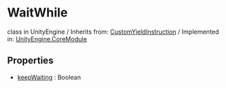 # WaitWhile
class in UnityEngine
 / Inherits from: <a href="https://docs.unity3d.com/6000.0/Documentation/ScriptReference/CustomYieldInstruction.html" target="_blank">CustomYieldInstruction</a> / Implemented in: <a href="https://docs.unity3d.com/6000.0/Documentation/ScriptReference/UnityEngine.CoreModule.html" target="_blank">UnityEngine.CoreModule</a>
## Properties
- <a href="https://docs.unity3d.com/6000.0/Documentation/ScriptReference/WaitWhile-keepWaiting.html" target="_blank">keepWaiting</a> : Boolean
